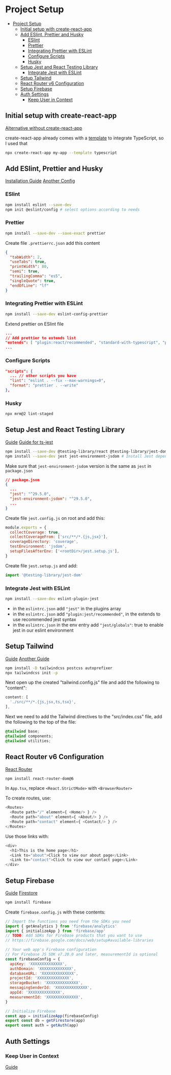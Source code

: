 # Project Setup

- [Project Setup](#project-setup)
  - [Initial setup with create-react-app](#initial-setup-with-create-react-app)
  - [Add ESlint, Prettier and Husky](#add-eslint-prettier-and-husky)
    - [ESlint](#eslint)
    - [Prettier](#prettier)
    - [Integrating Prettier with ESLint](#integrating-prettier-with-eslint)
    - [Configure Scripts](#configure-scripts)
    - [Husky](#husky)
  - [Setup Jest and React Testing Library](#setup-jest-and-react-testing-library)
    - [Integrate Jest with ESLint](#integrate-jest-with-eslint)
  - [Setup Tailwind](#setup-tailwind)
  - [React Router v6 Configuration](#react-router-v6-configuration)
  - [Setup Firebase](#setup-firebase)
  - [Auth Settings](#auth-settings)
    - [Keep User in Context](#keep-user-in-context)

## Initial setup with create-react-app

[Alternative without create-react-app](https://dev.to/ivadyhabimana/how-to-create-a-react-app-without-using-create-react-app-a-step-by-step-guide-30nl)

create-react-app already comes with a [template](https://create-react-app.dev/docs/adding-typescript/) to integrate TypeScript, so I used that

```bash
npx create-react-app my-app --template typescript
```

## Add ESlint, Prettier and Husky

[Installation Guide](https://dev.to/ivadyhabimana/setup-eslint-prettier-and-husky-in-a-node-project-a-step-by-step-guide-946)
[Another Config](https://blog.devgenius.io/eslint-prettier-typescript-and-react-in-2022-e5021ebca2b1)

### ESlint

```bash
npm install eslint --save-dev
npm init @eslint/config # select options according to needs
```

### Prettier

```bash
npm install --save-dev --save-exact prettier
```

Create file `.prettierrc.json` add this content

```json
{
  "tabWidth": 2,
  "useTabs": true,
  "printWidth": 80,
  "semi": true,
  "trailingComma": "es5",
  "singleQuote": true,
  "endOfLine": "lf"
}
```

### Integrating Prettier with ESLint

```bash
npm install --save-dev eslint-config-prettier
```

Extend prettier on ESlint file

```json
...
// Add prettier to extends list
"extends": [ "plugin:react/recommended", "standard-with-typescript", "prettier"],
...
```

### Configure Scripts

```json
"scripts": {
  ... // other scripts you have
  "lint": "eslint . --fix --max-warnings=0",
  "format": "prettier . --write"
},
```

### Husky

```bash
npx mrm@2 lint-staged
```

## Setup Jest and React Testing Library

[Guide](https://dev.to/ivadyhabimana/setup-jest-and-react-testing-library-in-a-react-project-a-step-by-step-guide-1mf0)
[Guide for ts-jest](https://swizec.com/blog/how-to-configure-jest-with-typescript/)

```bash
npm install --save-dev @testing-library/react @testing-library/jest-dom # Install React testing library dependencies
npm install --save-dev jest jest-environment-jsdom # Install Jest dependencies
```

Make sure that `jest-environment-jsdom` version is the same as `jest` in `package.json`

```json
// package.json
{
  ...
  "jest": "^29.5.0",
  "jest-environment-jsdom": "^29.5.0",
  ...
}
```

Create file `jest.config.js` on root and add this:

```js
module.exports = {
  collectCoverage: true,
  collectCoverageFrom: ['src/**/*.{js,jsx}'],
  coverageDirectory: 'coverage',
  testEnvironment: 'jsdom',
  setupFilesAfterEnv: ['<rootDir>/jest.setup.js'],
}
```

Create file `jest.setup.js` and add:

```js
import '@testing-library/jest-dom'
```

### Integrate Jest with ESLint

```bash
npm install --save-dev eslint-plugin-jest
```

- in the `eslintrc.json` add `"jest"` in the plugins array
- in the `eslintrc.json` add `"plugin:jest/recommended"`, in the extends to use recommended jest syntax
- in the `eslintrc.json` in the env entry add `"jest/globals"`: true to enable jest in our eslint environment

## Setup Tailwind

[Guide](https://dev.to/ethand91/creating-a-react-app-with-typescript-tailwind-support-18b8)
[Another Guide](https://dev.to/ivadyhabimana/setup-tailwind-css-in-a-react-project-configured-from-scratch-a-step-by-step-guide-2jc8)

```bash
npm install -D tailwindcss postcss autoprefixer
npx tailwindcss init -p
```

Next open up the created "tailwind.config.js" file and add the following to "content":

```js
content: [
  './src/**/*.{js,jsx,ts,tsx}',
],
```

Next we need to add the Tailwind directives to the "src/index.css" file, add the following to the top of the file:

```css
@tailwind base;
@tailwind components;
@tailwind utilities;
```

## React Router v6 Configuration

[React Router](https://www.freecodecamp.org/news/how-to-use-react-router-version-6)

```bash
npm install react-router-dom@6
```

In `App.tsx`, replace `<React.StrictMode>` with `<BrowserRouter>`

To create routes, use:

```js
<Routes>
  <Route path="/" element={ <Home/> } />
  <Route path="about" element={ <About/> } />
  <Route path="contact" element={ <Contact/> } />
</Routes>
```

Use those links with:

```js
<div>
  <h1>This is the home page</h1>
  <Link to="about">Click to view our about page</Link>
  <Link to="contact">Click to view our contact page</Link>
</div>
```

## Setup Firebase

[Guide](https://www.freecodecamp.org/news/how-to-use-the-firebase-database-in-react/)
[Firestore](https://firebase.google.com/docs/firestore)

```bash
npm install firebase
```

Create `firebase.config.js` with these contents:

```js
// Import the functions you need from the SDKs you need
import { getAnalytics } from 'firebase/analytics'
import { initializeApp } from 'firebase/app'
// TODO: Add SDKs for Firebase products that you want to use
// https://firebase.google.com/docs/web/setup#available-libraries

// Your web app's Firebase configuration
// For Firebase JS SDK v7.20.0 and later, measurementId is optional
const firebaseConfig = {
  apiKey: 'XXXXXXXXXXXXXX',
  authDomain: 'XXXXXXXXXXXXXX',
  databaseURL: 'XXXXXXXXXXXXXX',
  projectId: 'XXXXXXXXXXXXXX',
  storageBucket: 'XXXXXXXXXXXXXX',
  messagingSenderId: 'XXXXXXXXXXXXXX',
  appId: 'XXXXXXXXXXXXXX',
  measurementId: 'XXXXXXXXXXXXXX',
}

// Initialize Firebase
const app = initializeApp(firebaseConfig)
export const db = getFirestore(app)
export const auth = getAuth(app)
```

## Auth Settings

### Keep User in Context

[Guide](https://css-tricks.com/user-registration-authentication-firebase-react/)
